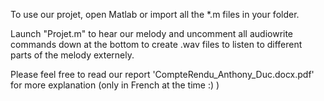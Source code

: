 To use our projet, open Matlab or import all the *.m files in your folder. 

Launch "Projet.m" to hear our melody and uncomment all audiowrite commands down at the bottom to create .wav files to listen to different parts of the melody externely.

Please feel free to read our report 'CompteRendu_Anthony_Duc.docx.pdf' for more explanation (only in French at the time :) ) 